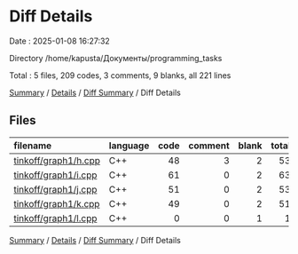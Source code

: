 # Diff Details

Date : 2025-01-08 16:27:32

Directory /home/kapusta/Документы/programming_tasks

Total : 5 files,  209 codes, 3 comments, 9 blanks, all 221 lines

[Summary](results.md) / [Details](details.md) / [Diff Summary](diff.md) / Diff Details

## Files
| filename | language | code | comment | blank | total |
| :--- | :--- | ---: | ---: | ---: | ---: |
| [tinkoff/graph1/h.cpp](/tinkoff/graph1/h.cpp) | C++ | 48 | 3 | 2 | 53 |
| [tinkoff/graph1/i.cpp](/tinkoff/graph1/i.cpp) | C++ | 61 | 0 | 2 | 63 |
| [tinkoff/graph1/j.cpp](/tinkoff/graph1/j.cpp) | C++ | 51 | 0 | 2 | 53 |
| [tinkoff/graph1/k.cpp](/tinkoff/graph1/k.cpp) | C++ | 49 | 0 | 2 | 51 |
| [tinkoff/graph1/l.cpp](/tinkoff/graph1/l.cpp) | C++ | 0 | 0 | 1 | 1 |

[Summary](results.md) / [Details](details.md) / [Diff Summary](diff.md) / Diff Details